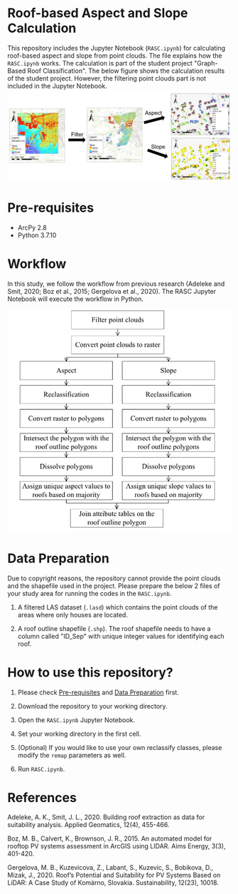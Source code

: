 # Roof-based Aspect and Slope Calculation

This repository includes the Jupyter Notebook (`RASC.ipynb`) for calculating roof-based aspect and slope from point clouds. The file explains how the `RASC.ipynb` works. The calculation is part of the student project "Graph-Based Roof Classification". The below figure shows the calculation results of the student project. However, the filtering point clouds part is not included in the Jupyter Notebook.
![plot](Overview.JPG)

# Pre-requisites

- ArcPy 2.8
- Python 3.7.10

# Workflow

In this study, we follow the workflow from previous research (Adeleke and Smit, 2020; Boz et al., 2015; Gergelova et al., 2020). The RASC Jupyter Notebook will execute the workflow in Python.

![plot](Flowchart.JPG)

# Data Preparation

 Due to copyright reasons, the repository cannot provide the point clouds and the shapefile used in the project. Please prepare the below 2 files of your study area for running the codes in the  `RASC.ipynb`.

1. A filtered LAS dataset (`.lasd`) which contains the point clouds of the areas where only houses are located.

2. A roof outline shapefile (`.shp`). The roof shapefile needs to have a column called "ID_Sep" with unique integer values for identifying each roof.

# How to use this repository?

1. Please check [Pre-requisites](https://github.com/connieyhyu/GIS-project-2021#pre-requisites) and [Data Preparation](https://github.com/connieyhyu/GIS-project-2021#data-preparation) first. 

2. Download the repository to your working directory.

3. Open the `RASC.ipynb` Jupyter Notebook.

4. Set your working directory in the first cell. 

5. (Optional) If you would like to use your own reclassify classes, please modify the `remap` parameters as well.

5. Run `RASC.ipynb`.

# References
Adeleke, A. K., Smit, J. L., 2020. Building roof extraction as data for suitability analysis. Applied Geomatics, 12(4), 455-466.

Boz, M. B., Calvert, K., Brownson, J. R., 2015. An automated model for rooftop PV systems assessment in ArcGIS using LIDAR. Aims Energy, 3(3), 401-420.

Gergelova, M. B., Kuzevicova, Z., Labant, S., Kuzevic, S., Bobikova, D., Mizak, J., 2020. Roof’s Potential and Suitability for PV Systems Based on LiDAR: A Case Study of Komárno, Slovakia. Sustainability, 12(23), 10018.
